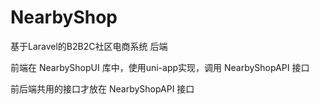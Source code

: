 # NearbyShop
基于Laravel的B2B2C社区电商系统 后端

前端在 NearbyShopUI 库中，使用uni-app实现，调用 NearbyShopAPI 接口

前后端共用的接口才放在 NearbyShopAPI 接口
